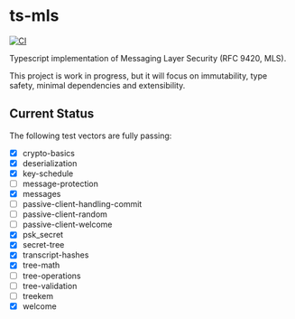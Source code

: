 # ts-mls

[![CI](https://github.com/LukaJCB/ts-mls/actions/workflows/ci.yml/badge.svg)](https://github.com/LukaJCB/ts-mls/actions/workflows/ci.yml)

Typescript implementation of Messaging Layer Security (RFC 9420, MLS).

This project is work in progress, but it will focus on immutability, type safety, minimal dependencies and extensibility.

## Current Status

The following test vectors are fully passing:

- [x] crypto-basics
- [x] deserialization
- [x] key-schedule
- [ ] message-protection
- [x] messages
- [ ] passive-client-handling-commit
- [ ] passive-client-random
- [ ] passive-client-welcome
- [x] psk_secret
- [x] secret-tree
- [x] transcript-hashes
- [x] tree-math
- [ ] tree-operations
- [ ] tree-validation
- [ ] treekem
- [x] welcome
